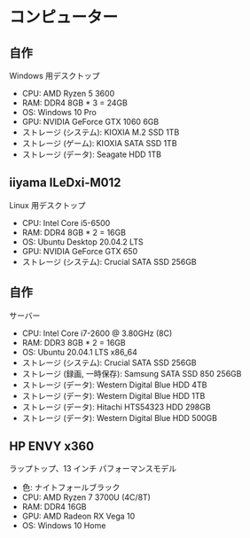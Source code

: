 # コンピューター

## 自作
Windows 用デスクトップ

* CPU: AMD Ryzen 5 3600
* RAM: DDR4 8GB * 3 = 24GB
* OS: Windows 10 Pro
* GPU: NVIDIA GeForce GTX 1060 6GB
* ストレージ (システム): KIOXIA M.2 SSD 1TB
* ストレージ (ゲーム): KIOXIA SATA SSD 1TB
* ストレージ (データ): Seagate HDD 1TB

## iiyama ILeDxi-M012
Linux 用デスクトップ

* CPU: Intel Core i5-6500
* RAM: DDR4 8GB * 2 = 16GB
* OS: Ubuntu Desktop 20.04.2 LTS
* GPU: NVIDIA GeForce GTX 650
* ストレージ (システム): Crucial SATA SSD 256GB

## 自作
サーバー  

* CPU: Intel Core i7-2600 @ 3.80GHz (8C)
* RAM: DDR3 8GB * 2 = 16GB
* OS: Ubuntu 20.04.1 LTS x86_64
* ストレージ (システム): Crucial SATA SSD 256GB
* ストレージ (録画, 一時保存): Samsung SATA SSD 850 256GB
* ストレージ (データ): Western Digital Blue HDD 4TB
* ストレージ (データ): Western Digital Blue HDD 1TB
* ストレージ (データ): Hitachi HTS54323 HDD 298GB
* ストレージ (データ): Western Digital Blue HDD 500GB

## HP ENVY x360
ラップトップ、13 インチ パフォーマンスモデル  

* 色: ナイトフォールブラック
* CPU: AMD Ryzen 7 3700U (4C/8T)
* RAM: DDR4 16GB
* GPU: AMD Radeon RX Vega 10
* OS: Windows 10 Home
